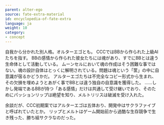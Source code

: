 ```yaml
---
parent: alter-ego
source: fate-extra-material
id: encyclopedia-of-fate-extra
language: ja
weight: 10
category:
- concept
---
```


自我から分かれた別人格。オルターエゴとも。
CCCではBBから作られた上級AIたちを指す。
BBの感情から作られた彼女たちには魂があり、すでにBBとは違う生命体として活動している。
ムーンセルにおいて魂の作成はそう困難な事ではない。魂の設計自体はとっくに解明されている。問題は魂という「筐」の中に自意識が宿るかどうかだ。
アルターエゴたちは不完全なコピー形式から生まれ、その欠損を埋めようとあがく事でBBとは違う独自の自意識を獲得した。
……しかし発端であるBBが持つ「ある感情」だけは共通して受け継いでおり、そのためにパッションリップは絶望を知り、メルトリリスは破滅を受け入れた。

余談だが、CCC初期案ではアルターエゴは五体おり、開発中はサクラファイブと呼ばれていたとか。
リップとメルトはゲーム開始前から過酷な生存競争で生き残った、勝ち組サクラなのだった。
